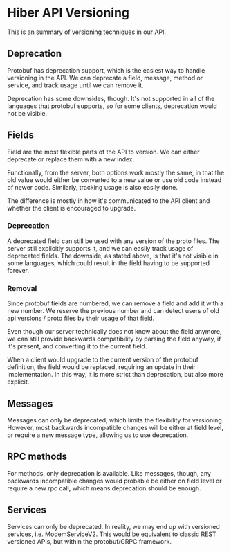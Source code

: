 # Hiber API Versioning

This is an summary of versioning techniques in our API.

## Deprecation

Protobuf has deprecation support, which is the easiest way to handle versioning in the API.
We can deprecate a field, message, method or service, and track usage until we can remove it.

Deprecation has some downsides, though.
It's not supported in all of the languages that protobuf supports, so for some clients, deprecation would not be visible. 

## Fields

Field are the most flexible parts of the API to version.
We can either deprecate or replace them with a new index.

Functionally, from the server, both options work mostly the same,
in that the old value would either be converted to a new value or use old code instead of newer code.
Similarly, tracking usage is also easily done.

The difference is mostly in how it's communicated to the API client and whether the client is encouraged to upgrade.

### Deprecation

A deprecated field can still be used with any version of the proto files.
The server still explicitly supports it, and we can easily track usage of deprecated fields.
The downside, as stated above, is that it's not visible in some languages, which could
result in the field having to be supported forever.

### Removal

Since protobuf fields are numbered, we can remove a field and add it with a new number.
We reserve the previous number and can detect users of old api versions / proto files by their
usage of that field.

Even though our server technically does not know about the field anymore, we can still provide backwards
compatibility by parsing the field anyway, if it's present, and converting it to the current field. 

When a client would upgrade to the current version of the protobuf definition,
the field would be replaced, requiring an update in their implementation.
In this way, it is more strict than deprecation, but also more explicit. 

## Messages

Messages can only be deprecated, which limits the flexibility for versioning.
However, most backwards incompatible changes will be either at field level, or
require a new message type, allowing us to use deprecation.

## RPC methods

For methods, only deprecation is available.
Like messages, though, any backwards incompatible changes would probable be either on field level or 
require a new rpc call, which means deprecation should be enough.

## Services

Services can only be deprecated. In reality, we may end up with versioned services, i.e. ModemServiceV2.
This would be equivalent to classic REST versioned APIs, but within the protobuf/GRPC framework. 
